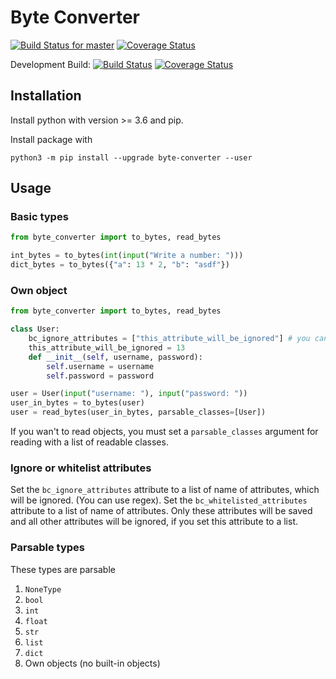 # Byte Converter
[![Build Status for master](https://travis-ci.org/AdriBloober/ByteConverter.svg?branch=master)](https://travis-ci.org/AdriBloober/ByteConverter)
[![Coverage Status](https://coveralls.io/repos/github/AdriBloober/ByteConverter/badge.svg?branch=development)](https://coveralls.io/github/AdriBloober/ByteConverter?branch=master)


Development Build: [![Build Status](https://travis-ci.org/AdriBloober/ByteConverter.svg?branch=development)](https://travis-ci.org/AdriBloober/ByteConverter)
[![Coverage Status](https://coveralls.io/repos/github/AdriBloober/ByteConverter/badge.svg?branch=development)](https://coveralls.io/github/AdriBloober/ByteConverter?branch=development)

## Installation

Install python with version >= 3.6 and pip.

Install package with
```shell script
python3 -m pip install --upgrade byte-converter --user
```

## Usage

### Basic types

```python
from byte_converter import to_bytes, read_bytes

int_bytes = to_bytes(int(input("Write a number: ")))
dict_bytes = to_bytes({"a": 13 * 2, "b": "asdf"})
```

### Own object

```python
from byte_converter import to_bytes, read_bytes

class User:
    bc_ignore_attributes = ["this_attribute_will_be_ignored"] # you can use regex also
    this_attribute_will_be_ignored = 13
    def __init__(self, username, password):
        self.username = username
        self.password = password

user = User(input("username: "), input("password: "))
user_in_bytes = to_bytes(user)
user = read_bytes(user_in_bytes, parsable_classes=[User])
```

If you wan't to read objects, you must set a `parsable_classes` argument for reading with a list of readable classes.

### Ignore or whitelist attributes

Set the ``bc_ignore_attributes`` attribute to a list of name of attributes, which will be ignored. (You can use regex).
Set the ``bc_whitelisted_attributes`` attribute to a list of name of attributes. Only these attributes will be saved and all other attributes will be ignored, if you set this attribute to a list.


### Parsable types

These types are parsable

1. ``NoneType``
2. ``bool``
3. ``int``
4. ``float``
5. ``str``
6. ``list``
7. ``dict``
8. Own objects (no built-in objects)